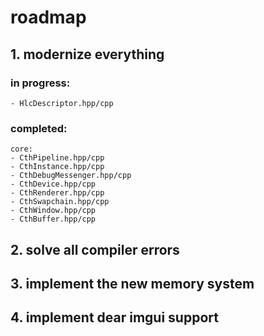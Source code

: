 # roadmap

## 1. modernize everything
### in progress:
	- HlcDescriptor.hpp/cpp
### completed:
	core:
	- CthPipeline.hpp/cpp
	- CthInstance.hpp/cpp
	- CthDebugMessenger.hpp/cpp
	- CthDevice.hpp/cpp
	- CthRenderer.hpp/cpp
	- CthSwapchain.hpp/cpp
	- CthWindow.hpp/cpp
	- CthBuffer.hpp/cpp

## 2. solve all compiler errors

## 3. implement the new memory system

## 4. implement dear imgui support